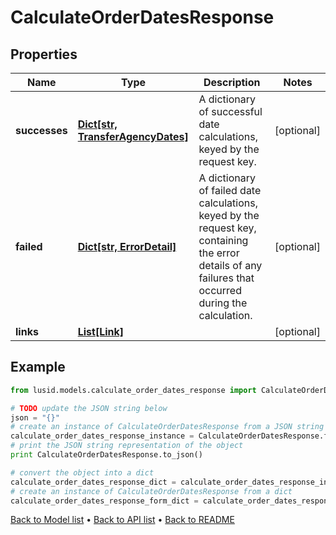 # CalculateOrderDatesResponse


## Properties
Name | Type | Description | Notes
------------ | ------------- | ------------- | -------------
**successes** | [**Dict[str, TransferAgencyDates]**](TransferAgencyDates.md) | A dictionary of successful date calculations, keyed by the request key. | [optional] 
**failed** | [**Dict[str, ErrorDetail]**](ErrorDetail.md) | A dictionary of failed date calculations, keyed by the request key, containing the error details of any failures that occurred during the calculation. | [optional] 
**links** | [**List[Link]**](Link.md) |  | [optional] 

## Example

```python
from lusid.models.calculate_order_dates_response import CalculateOrderDatesResponse

# TODO update the JSON string below
json = "{}"
# create an instance of CalculateOrderDatesResponse from a JSON string
calculate_order_dates_response_instance = CalculateOrderDatesResponse.from_json(json)
# print the JSON string representation of the object
print CalculateOrderDatesResponse.to_json()

# convert the object into a dict
calculate_order_dates_response_dict = calculate_order_dates_response_instance.to_dict()
# create an instance of CalculateOrderDatesResponse from a dict
calculate_order_dates_response_form_dict = calculate_order_dates_response.from_dict(calculate_order_dates_response_dict)
```
[Back to Model list](../README.md#documentation-for-models) &#8226; [Back to API list](../README.md#documentation-for-api-endpoints) &#8226; [Back to README](../README.md)


